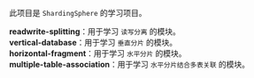 此项目是 `ShardingSphere` 的学习项目。

**readwrite-splitting**：用于学习 `读写分离` 的模块。  
**vertical-database**：用于学习 `垂直分片` 的模块。  
**horizontal-fragment**：用于学习 `水平分片` 的模块。  
**multiple-table-association**：用于学习 `水平分片结合多表关联` 的模块。
